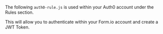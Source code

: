 The following ```auth0-rule.js``` is used within your Auth0 account under the Rules section.

This will allow you to authenticate within your Form.io account and create a JWT Token.